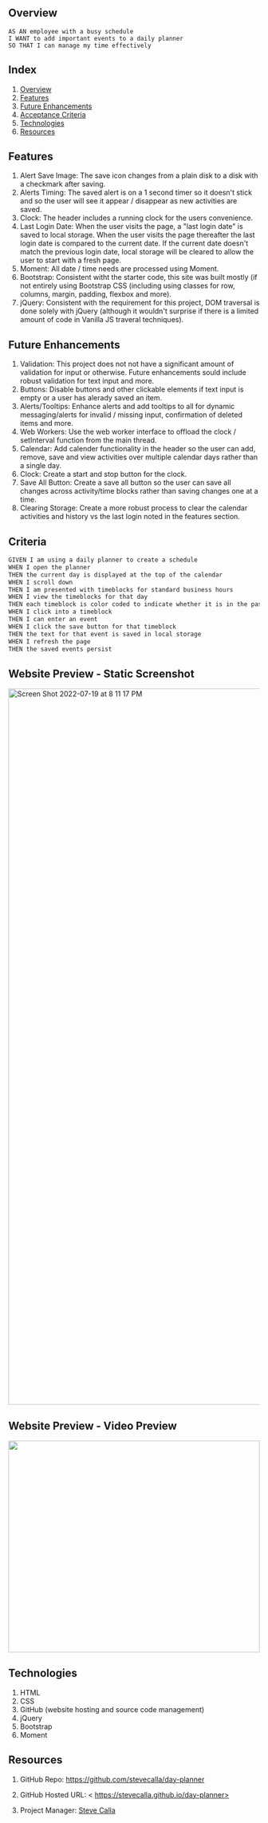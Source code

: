 
## Overview

```
AS AN employee with a busy schedule
I WANT to add important events to a daily planner
SO THAT I can manage my time effectively
```

## Index

<!-- <details><summary></summary> -->

1. [Overview](#overview)
2. [Features](#features)
3. [Future Enhancements](#future-enhancements)
2. [Acceptance Criteria](#acceptance-criteria)
4. [Technologies](#technologies)
6. [Resources](#resources)

## Features

1. Alert Save Image: The save icon changes from a plain disk to a disk with a checkmark after saving.
2. Alerts Timing: The saved alert is on a 1 second timer so it doesn't stick and so the user will see it appear / disappear as new activities are saved.
3. Clock: The header includes a running clock for the users convenience.
4. Last Login Date: When the user visits the page, a "last login date" is saved to local storage. When the user visits the page thereafter the last login date is compared to the current date. If the current date doesn't match the previous login date, local storage will be cleared to allow the user to start with a fresh page.
5. Moment: All date / time needs are processed using Moment.
6. Bootstrap: Consistent witht the starter code, this site was built mostly (if not entirely using Bootstrap CSS (including using classes for row, columns, margin, padding, flexbox and more).
7. jQuery: Consistent with the requirement for this project, DOM traversal is done solely with jQuery (although it wouldn't surprise if there is a limited amount of code in Vanilla JS traveral techniques).

## Future Enhancements

1. Validation: This project does not not have a significant amount of validation for input or otherwise. Future enhancements sould include robust validation for text input and more.
2. Buttons: Disable buttons and other clickable elements if text input is empty or a user has alerady saved an item.
3. Alerts/Tooltips: Enhance alerts and add tooltips to all for dynamic messaging/alerts for invalid / missing input, confirmation of deleted items and more.
4. Web Workers: Use the web worker interface to offload the clock / setInterval function from the main thread.
5. Calendar: Add calender functionality in the header so the user can add, remove, save and view activities over multiple calendar days rather than a single day.
6. Clock: Create a start and stop button for the clock.
7. Save All Button: Create a save all button so the user can save all changes across activity/time blocks rather than saving changes one at a time.
8. Clearing Storage: Create a more robust process to clear the calendar activities and history vs the last login noted in the features section.


## Criteria

```md
GIVEN I am using a daily planner to create a schedule
WHEN I open the planner
THEN the current day is displayed at the top of the calendar
WHEN I scroll down
THEN I am presented with timeblocks for standard business hours
WHEN I view the timeblocks for that day
THEN each timeblock is color coded to indicate whether it is in the past, present, or future
WHEN I click into a timeblock
THEN I can enter an event
WHEN I click the save button for that timeblock
THEN the text for that event is saved in local storage
WHEN I refresh the page
THEN the saved events persist
```

## Website Preview - Static Screenshot

<img width="1437" alt="Screen Shot 2022-07-19 at 8 11 17 PM" src="https://user-images.githubusercontent.com/72281855/179880845-3c7d8d98-1a44-414a-920d-ad7d0ee6f122.png">


## Website Preview - Video Preview

<img src="https://media.giphy.com/media/410DOwYuE3CO7yzPnA/giphy-downsized-large.gif" width="100%" height="425"/>

## Technologies

1. HTML
2. CSS
3. GitHub (website hosting and source code management)
4. jQuery
5. Bootstrap
6. Moment

## Resources

1. GitHub Repo: <https://github.com/stevecalla/day-planner>

2. GitHub Hosted URL: < https://stevecalla.github.io/day-planner>

3. Project Manager: [Steve Calla](https://github.com/stevecalla)